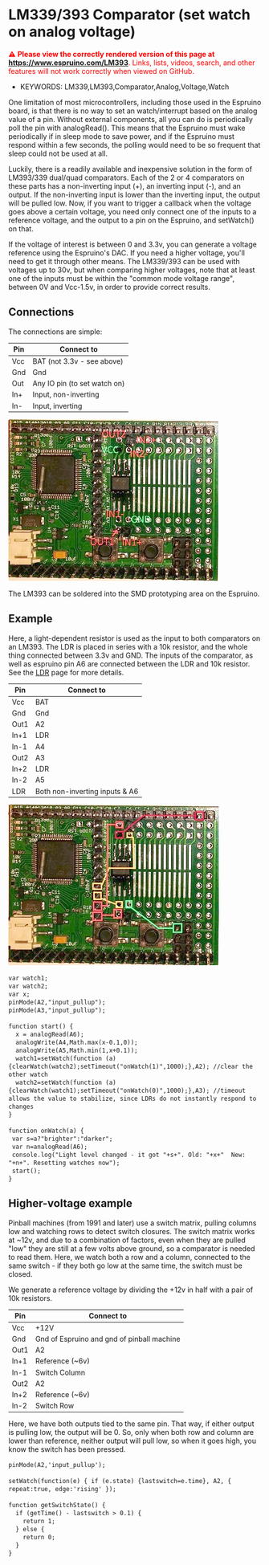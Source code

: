 <!--- Copyright (c) 2013 Spence Konde. See the file LICENSE for copying permission. -->
LM339/393 Comparator (set watch on analog voltage)
=====================

<span style="color:red">:warning: **Please view the correctly rendered version of this page at https://www.espruino.com/LM393**. Links, lists, videos, search, and other features will not work correctly when viewed on GitHub.</span>

* KEYWORDS: LM339,LM393,Comparator,Analog,Voltage,Watch

One limitation of most microcontrollers, including those used in the Espruino board, is that there is no way to set an watch/interrupt based on the analog value of a pin. Without external components, all you can do is periodically poll the pin with analogRead(). This means that the Espruino must wake periodically if in sleep mode to save power, and if the Espruino must respond within a few seconds, the polling would need to be so frequent that sleep could not be used at all. 

Luckily, there is a readily available and inexpensive solution in the form of LM393/339 dual/quad comparators. Each of the 2 or 4 comparators on these parts has a non-inverting input (+), an inverting input (-), and an output. If the non-inverting input is lower than the inverting input, the output will be pulled low. Now, if you want to trigger a callback when the voltage goes above a certain voltage, you need only connect one of the inputs to a reference voltage, and the output to a pin on the Espruino, and setWatch() on that. 

If the voltage of interest is between 0 and 3.3v, you can generate a voltage reference using the Espruino's DAC. If you need a higher voltage, you'll need to get it through other means. The LM339/393 can be used with voltages up to 30v, but when comparing higher voltages, note that at least one of the inputs must be within the "common mode voltage range", between 0V and Vcc-1.5v, in order to provide correct results. 


Connections
----------------------

The connections are simple:

| Pin  | Connect to  |
|------|-------------|
| Vcc  | BAT (not 3.3v - see above) |
| Gnd  | Gnd |
| Out  | Any IO pin (to set watch on)|
| In+  | Input, non-inverting |
| In-  | Input, inverting |

![LM393 soldered into the SMD prototyping area on an Espruino](LM393/LM393_on_ESP.jpg)

The LM393 can be soldered into the SMD prototyping area on the Espruino. 


Example
--------------------

Here, a light-dependent resistor is used as the input to both comparators on an LM393. The LDR is placed in series with a 10k resistor, and the whole thing connected between 3.3v and GND. The inputs of the comparator, as well as espruino pin A6 are connected between the LDR and 10k resistor. See the [LDR](LDR) page for more details. 

| Pin  | Connect to  |
|------|-------------|
| Vcc  | BAT |
| Gnd  | Gnd |
| Out1 | A2 |
| In+1 | LDR |
| In-1 | A4 |
| Out2 | A3 |
| In+2 | LDR |
| In-2 | A5 |
| LDR  | Both non-inverting inputs & A6 |

![LM393 with connections marked](LM393/LM393_example.jpg)

```
var watch1;
var watch2;
var x;
pinMode(A2,"input_pullup");
pinMode(A3,"input_pullup");

function start() {
  x = analogRead(A6);
  analogWrite(A4,Math.max(x-0.1,0));
  analogWrite(A5,Math.min(1,x+0.1));
  watch1=setWatch(function (a){clearWatch(watch2);setTimeout("onWatch(1)",1000);},A2); //clear the other watch
  watch2=setWatch(function (a){clearWatch(watch1);setTimeout("onWatch(0)",1000);},A3); //timeout allows the value to stabilize, since LDRs do not instantly respond to changes
}

function onWatch(a) {
 var s=a?"brighter":"darker";
 var n=analogRead(A6);
 console.log("Light level changed - it got "+s+". Old: "+x+"  New: "+n+". Resetting watches now");
 start();
}
```


Higher-voltage example
--------------------

Pinball machines (from 1991 and later) use a switch matrix, pulling columns low and watching rows to detect switch closures. The switch matrix works at ~12v, and due to a combination of factors, even when they are pulled "low" they are still at a few volts above ground, so a comparator is needed to read them. Here, we watch both a row and a column, connected to the same switch - if they both go low at the same time, the switch must be closed. 

We generate a reference voltage by dividing the +12v in half with a pair of 10k resistors. 


| Pin  | Connect to  |
|------|-------------|
| Vcc  | +12V |
| Gnd  | Gnd of Espruino and gnd of pinball machine |
| Out1 | A2 |
| In+1 | Reference (~6v) |
| In-1 | Switch Column |
| Out2 | A2 |
| In+2 | Reference (~6v)  |
| In-2 | Switch Row |

Here, we have both outputs tied to the same pin. That way, if either output is pulling low, the output will be 0. So, only when both row and column are lower than reference, neither output will pull low, so when it goes high, you know the switch has been pressed. 

```
pinMode(A2,'input_pullup');

setWatch(function(e) { if (e.state) {lastswitch=e.time}, A2, { repeat:true, edge:'rising' });

function getSwitchState() {
  if (getTime() - lastswitch > 0.1) {
    return 1; 
  } else {
    return 0;
  }
}
```

